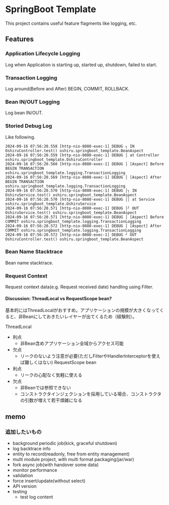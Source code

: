 # SpringBoot Template

This project contains useful feature flagments like logging, etc.

## Features

### Application Lifecycle Logging

Log when Application is starting up, started up, shutdown, failed to start.

### Transaction Logging

Log around(Before and After) BEGIN, COMMIT, ROLLBACK.

### Bean IN/OUT Logging

Log bean IN/OUT.

### Storied Debug Log

Like following.

```
2024-09-16 07:56:20.558 [http-nio-8080-exec-1] DEBUG ┐ IN OshiruController.test() oshiru.springboot_template.BeanAspect
2024-09-16 07:56:20.559 [http-nio-8080-exec-1] DEBUG │ at Controller oshiru.springboot_template.OshiruController
2024-09-16 07:56:20.560 [http-nio-8080-exec-1] DEBUG │ [Aspect] Before BEGIN TRANSACTION oshiru.springboot_template.logging.TransactionLogging
2024-09-16 07:56:20.569 [http-nio-8080-exec-1] DEBUG │ [Aspect] After BEGIN TRANSACTION oshiru.springboot_template.logging.TransactionLogging
2024-09-16 07:56:20.570 [http-nio-8080-exec-1] DEBUG │┐ IN OshiruService.test() oshiru.springboot_template.BeanAspect
2024-09-16 07:56:20.570 [http-nio-8080-exec-1] DEBUG ││ at Service oshiru.springboot_template.OshiruService
2024-09-16 07:56:20.571 [http-nio-8080-exec-1] DEBUG │┘ OUT OshiruService.test() oshiru.springboot_template.BeanAspect
2024-09-16 07:56:20.571 [http-nio-8080-exec-1] DEBUG │ [Aspect] Before COMMIT oshiru.springboot_template.logging.TransactionLogging
2024-09-16 07:56:20.572 [http-nio-8080-exec-1] DEBUG │ [Aspect] After COMMIT oshiru.springboot_template.logging.TransactionLogging
2024-09-16 07:56:20.572 [http-nio-8080-exec-1] DEBUG ┘ OUT OshiruController.test() oshiru.springboot_template.BeanAspect
```

### Bean Name Stacktrace

Bean name stacktrace.

### Request Context

Request context data(e.g. Request received date) handling using Filter.

#### Discussion: ThreadLocal vs RequestScope bean?

基本的にはThreadLocalがおすすめ。アプリケーションの規模が大きくなってくると、非Beanにしておきたいレイヤーが出てくるため（経験則）。

ThreadLocal
- 利点
  - 非Bean含めアプリケーション全域からアクセス可能
- 欠点
  - リークのないよう注意が必要(ただしFilterやHandlerInterceptorを使えば難しくはない)
RequestScope bean
- 利点
  - リークの心配なく気軽に使える
- 欠点
  - 非Beanでは参照できない
  - コンストラクタインジェクションを採用している場合、コンストラクタの引数が増えて若干煩雑になる

## memo
### 追加したいもの
- background periodic job(kick, graceful shutdown)
- log backtrace info
- entity to record(readonly, free from entity management)
- multi module project, with multi format packaging(jar/war)
- fork async job(with handover some data)
- monitor performance
- validation
- force insert/update(without select)
- API version
- testing
    - test log content